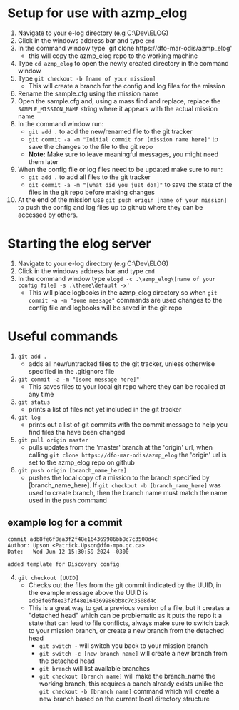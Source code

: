 # Setup for use with azmp_elog

1. Navigate to your e-log directory (e.g C:\Dev\ELOG\)
2. Click in the windows address bar and type `cmd`
3. In the command window type `git clone https://dfo-mar-odis/azmp_elog'
    * this will copy the azmp_elog repo to the working machine
4. Type `cd azmp_elog` to open the newly created directory in the command window
5. Type `git checkout -b [name of your mission]`
    * This will create a branch for the config and log files for the mission
6. Rename the sample.cfg using the mission name
7. Open the sample.cfg and, using a mass find and replace, replace the `SAMPLE_MISSION_NAME` string where it appears with the actual mission name
8. In the command window run:
   * `git add .` to add the new/renamed file to the git tracker
   * `git commit -a -m "Initial commit for [mission name here]"` to save the changes to the file to the git repo
   * **Note:** Make sure to leave meaningful messages, you might need them later
10. When the config file or log files need to be updated make sure to run:
    * `git add .` to add all files to the git tracker
    * `git commit -a -m "[what did you just do!]"` to save the state of the files in the git repo before making changes
11. At the end of the mission use `git push origin [name of your mission]` to push the config and log files up to github where they can be accessed by others.

# Starting the elog server

1. Navigate to your e-log directory (e.g C:\Dev\ELOG\)
2. Click in the windows address bar and type `cmd`
3. In the command window type `elogd -c .\azmp_elog\[name of your config file] -s .\theme\default -x'`
    * This will place logbooks in the azmp_elog directory so when `git commit -a -m "some message"` commands are used changes to the config file and logbooks will be saved in the git repo

# Useful commands
1. `git add .`
   * adds all new/untracked files to the git tracker, unless otherwise specified in the .gitignore file
3. `git commit -a -m "[some message here]"`
   * This saves files to your local git repo where they can be recalled at any time
4. `git status`
   * prints a list of files not yet included in the git tracker
5. `git log`
   * prints out a list of git commits with the commit message to help you find files tha have been changed
6. `git pull origin master`
   * pulls updates from the 'master' branch at the 'origin' url, when calling `git clone https://dfo-mar-odis/azmp_elog` the 'origin' url is set to the azmp_elog repo on github
7. `git push origin [branch_name_here]`
   * pushes the local copy of a mission to the branch specified by [branch_name_here]. If `git checkout -b [branch_name_here]` was used to create branch, then the branch name must match the name used in the `push` command
## example log for a commit
```
commit adb8fe6f8ea3f2f48e164369986bb8c7c3508d4c
Author: Upson <Patrick.Upson@dfo-mpo.gc.ca>
Date:   Wed Jun 12 15:30:59 2024 -0300

added template for Discovery config
```
4. `git checkout [UUID]`
    * Checks out the files from the git commit indicated by the UUID, in the example message above the UUID is `adb8fe6f8ea3f2f48e164369986bb8c7c3508d4c`
    * This is a great way to get a previous version of a file, but it creates a "detached head" which can be problematic as it puts the repo it a state that can lead to file conflicts, always make sure to switch back to your mission branch, or create a new branch from the detached head
      * `git switch -` will switch you back to your mission branch
      * `git switch -c [new branch name]` will create a new branch from the detached head
      * `git branch` will list available branches
      * `git checkout [branch name]` will make the branch_name the working branch, this requires a banch already exists unlike the `git checkout -b [branch name]` command which will create a new branch based on the current local directory structure
